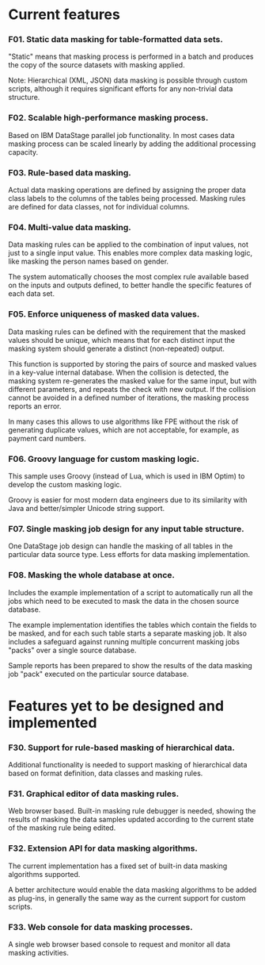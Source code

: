 # Current features

### F01. Static data masking for table-formatted data sets.

"Static" means that masking process is performed in a batch and
produces the copy of the source datasets with masking applied.

Note: Hierarchical (XML, JSON) data masking is possible through custom
scripts, although it requires significant efforts for any non-trivial
data structure.

### F02. Scalable high-performance masking process.

Based on IBM DataStage parallel job functionality. In most cases data
masking process can be scaled linearly by adding the additional
processing capacity.

### F03. Rule-based data masking.

Actual data masking operations are defined by assigning the proper
data class labels to the columns of the tables being processed.
Masking rules are defined for data classes, not for individual
columns.

### F04. Multi-value data masking.

Data masking rules can be applied to the combination of input values,
not just to a single input value. This enables more complex data
masking logic, like masking the person names based on gender.

The system automatically chooses the most complex rule available
based on the inputs and outputs defined, to better handle the
specific features of each data set.

### F05. Enforce uniqueness of masked data values.

Data masking rules can be defined with the requirement that the masked
values should be unique, which means that for each distinct input
the masking system should generate a distinct (non-repeated) output.

This function is supported by storing the pairs of source and masked
values in a key-value internal database. When the collision is detected,
the masking system re-generates the masked value for the same input,
but with different parameters, and repeats the check with new output.
If the collision cannot be avoided in a defined number of iterations,
the masking process reports an error.

In many cases this allows to use algorithms like FPE without the risk
of generating duplicate values, which are not acceptable, for example,
as payment card numbers.

### F06. Groovy language for custom masking logic.

This sample uses Groovy (instead of Lua, which is used in IBM Optim)
to develop the custom masking logic.

Groovy is easier for most modern data engineers due to its similarity
with Java and better/simpler Unicode string support.

### F07. Single masking job design for any input table structure.

One DataStage job design can handle the masking of all tables
in the particular data source type. Less efforts for data masking
implementation.

### F08. Masking the whole database at once.

Includes the example implementation of a script to automatically
run all the jobs which need to be executed to mask the data in
the chosen source database.

The example implementation identifies the tables which contain
the fields to be masked, and for each such table starts a separate
masking job. It also includes a safeguard against running multiple
concurrent masking jobs "packs" over a single source database.

Sample reports has been prepared to show the results of the data
masking job "pack" executed on the particular source database.


# Features yet to be designed and implemented

### F30. Support for rule-based masking of hierarchical data.

Additional functionality is needed to support masking of hierarchical
data based on format definition, data classes and masking rules.

### F31. Graphical editor of data masking rules.

Web browser based. Built-in masking rule debugger is needed,
showing the results of masking the data samples updated according
to the current state of the masking rule being edited.

### F32. Extension API for data masking algorithms.

The current implementation has a fixed set of built-in data masking
algorithms supported.

A better architecture would enable the data masking algorithms
to be added as plug-ins, in generally the same way as the current
support for custom scripts.

### F33. Web console for data masking processes.

A single web browser based console to request and monitor all
data masking activities.
